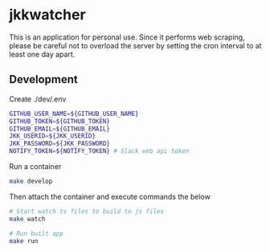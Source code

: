 # jkkwatcher

This is an application for personal use. Since it performs web scraping, please be careful not to overload the server by setting the cron interval to at least one day apart.

## Development

Create ./dev/.env

```bash
GITHUB_USER_NAME=${GITHUB_USER_NAME}
GITHUB_TOKEN=${GITHUB_TOKEN}
GITHUB_EMAIL=${GITHUB_EMAIL}
JKK_USERID=${JKK_USERID}
JKK_PASSWORD=${JKK_PASSWORD}
NOTIFY_TOKEN=${NOTIFY_TOKEN} # Slack web api token
```

Run a container

```bash
make develop
```

Then attach the container and execute commands the below

```bash
# Start watch ts files to build to js files
make watch

# Run built app
make run
```
